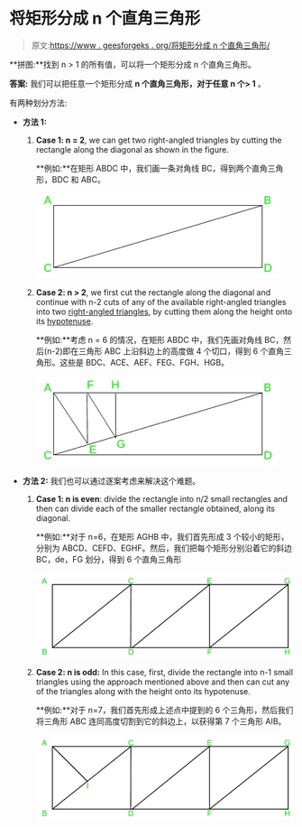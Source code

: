 # 将矩形分成 n 个直角三角形

> 原文:[https://www . geesforgeks . org/将矩形分成 n 个直角三角形/](https://www.geeksforgeeks.org/dividing-the-rectangle-into-n-right-angled-triangles/)

**拼图:**找到 n > 1 的所有值，可以将一个矩形分成 n 个直角三角形。

**答案:**
我们可以把任意一个矩形分成 **n 个直角三角形，对于任意 n 个> 1** 。

有两种划分方法:

*   **方法 1:**
    1.  **Case 1: n = 2**, we can get two right-angled triangles by cutting the rectangle along the diagonal as shown in the figure.

        **例如:**在矩形 ABDC 中，我们画一条对角线 BC，得到两个直角三角形，BDC 和 ABC。

        [![](img/6fc7d1cf6b69cf2983849e55e5116a54.png)](https://media.geeksforgeeks.org/wp-content/uploads/20200321195050/Case-n2.jpg)

    2.  **Case 2: n > 2**, we first cut the rectangle along the diagonal and continue with n-2 cuts of any of the available right-angled triangles into two [right-angled triangles](https://www.geeksforgeeks.org/find-dimensions-right-angled-triangle/), by cutting them along the height onto its [hypotenuse](https://www.geeksforgeeks.org/find-the-hypotenuse-of-a-right-angled-triangle-with-given-two-sides/).

        **例如:**考虑 n = 6 的情况，在矩形 ABDC 中，我们先画对角线 BC，然后(n-2)即在三角形 ABC 上沿斜边上的高度做 4 个切口，得到 6 个直角三角形。这些是 BDC、ACE、AEF、FEG、FGH、HGB。

        [![](img/23a630b105af6db385af3f51ce43fcf2.png)](https://media.geeksforgeeks.org/wp-content/uploads/20200321195249/Case-n_2-1.jpg)

*   **方法 2:** 我们也可以通过逐案考虑来解决这个难题。
    1.  **Case 1: n is even**: divide the rectangle into n/2 small rectangles and then can divide each of the smaller rectangle obtained, along its diagonal.

        **例如:**对于 n=6，在矩形 AGHB 中，我们首先形成 3 个较小的矩形，分别为 ABCD、CEFD、EGHF。然后，我们把每个矩形分别沿着它的斜边 BC，de，FG 划分，得到 6 个直角三角形

        [![](img/67af69db1776837c092beab4fed334c9.png)](https://media.geeksforgeeks.org/wp-content/uploads/20200321203341/Case-n-is-even-2.jpg)

    2.  **Case 2: n is odd:** In this case, first, divide the rectangle into n-1 small triangles using the approach mentioned above and then can cut any of the triangles along with the height onto its hypotenuse.

        **例如:**对于 n=7，我们首先形成上述点中提到的 6 个三角形，然后我们将三角形 ABC 连同高度切割到它的斜边上，以获得第 7 个三角形 AIB。

        [![](img/eac6a18411802272a320f28f4dc906de.png)](https://media.geeksforgeeks.org/wp-content/uploads/20200321203343/Case-n-is-odd-1.jpg)